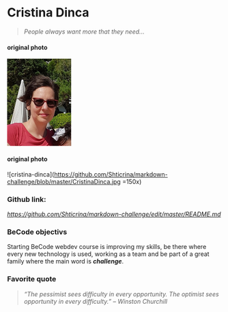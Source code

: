 # Cristina Dinca
> *People always want more that they need...*

#### original photo
<img src="https://github.com/Shticrina/markdown-challenge/blob/master/CristinaDinca.jpg" width="150">

#### original photo
![cristina-dinca](https://github.com/Shticrina/markdown-challenge/blob/master/CristinaDinca.jpg =150x)


### Github link: 
*https://github.com/Shticrina/markdown-challenge/edit/master/README.md*

### BeCode objectivs
Starting BeCode webdev course is improving my skills, be there where every new technology is used, working as a team and be part of a great family where the main word is ***challenge***. 

### Favorite quote
> *“The pessimist sees difficulty in every opportunity. The optimist sees opportunity in every difficulty.” – Winston Churchill*
